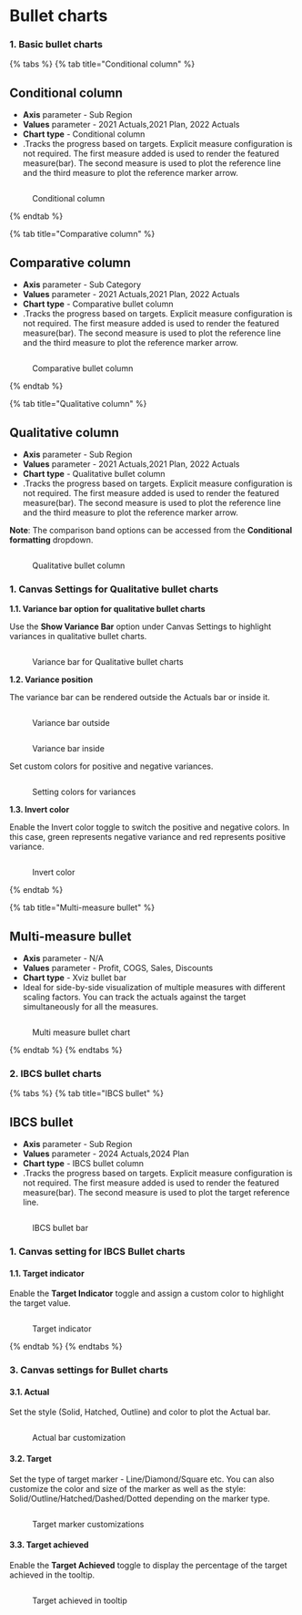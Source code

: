 # Bullet charts

### 1. Basic bullet charts

{% tabs %}
{% tab title="Conditional column" %}
## Conditional column

* **Axis** parameter - Sub Region
* **Values** parameter - 2021 Actuals,2021 Plan, 2022 Actuals
* **Chart type** - Conditional column
* .Tracks the progress based on targets. Explicit measure configuration is not required. The first measure added is used to render the featured measure(bar). The second measure is used to plot the reference line and the third measure to plot the reference marker arrow.

<figure><img src="../.gitbook/assets/image (1050).png" alt=""><figcaption><p>Conditional column</p></figcaption></figure>
{% endtab %}

{% tab title="Comparative column" %}
## Comparative column

* **Axis** parameter - Sub Category
* **Values** parameter - 2021 Actuals,2021 Plan, 2022 Actuals
* **Chart type** - Comparative bullet column
* .Tracks the progress based on targets. Explicit measure configuration is not required. The first measure added is used to render the featured measure(bar). The second measure is used to plot the reference line and the third measure to plot the reference marker arrow.

<figure><img src="../.gitbook/assets/image (1056).png" alt=""><figcaption><p>Comparative bullet column</p></figcaption></figure>
{% endtab %}

{% tab title="Qualitative column" %}
## Qualitative column

* **Axis** parameter - Sub Region
* **Values** parameter - 2021 Actuals,2021 Plan, 2022 Actuals
* **Chart type** - Qualitative bullet column
* .Tracks the progress based on targets. Explicit measure configuration is not required. The first measure added is used to render the featured measure(bar). The second measure is used to plot the reference line and the third measure to plot the reference marker arrow.

**Note**: The comparison band options can be accessed from the **Conditional formatting** dropdown.

<figure><img src="../.gitbook/assets/image (1057).png" alt=""><figcaption><p>Qualitative bullet column</p></figcaption></figure>

### **1. Canvas Settings for Qualitative bullet charts**

**1.1. Variance bar option for qualitative bullet charts**

Use the **Show Variance Bar** option under Canvas Settings to highlight variances in qualitative bullet charts.

<figure><img src="../.gitbook/assets/image (1883).png" alt=""><figcaption><p>Variance bar for Qualitative bullet charts</p></figcaption></figure>

**1.2. Variance position**

The variance bar can be rendered outside the Actuals bar or inside it.

<div><figure><img src="../.gitbook/assets/image (1886).png" alt=""><figcaption><p>Variance bar outside</p></figcaption></figure> <figure><img src="../.gitbook/assets/2025-01-27_10h22_20 (1).png" alt=""><figcaption><p>Variance bar inside</p></figcaption></figure></div>

Set custom colors for positive and negative variances.

<figure><img src="../.gitbook/assets/image (1888).png" alt=""><figcaption><p>Setting colors for variances </p></figcaption></figure>

**1.3. Invert color**

Enable the Invert color toggle to switch the positive and negative colors. In this case, green represents negative variance and red represents positive variance.

<figure><img src="../.gitbook/assets/image (1889).png" alt=""><figcaption><p>Invert color</p></figcaption></figure>
{% endtab %}

{% tab title="Multi-measure bullet" %}
## Multi-measure bullet

* **Axis** parameter - N/A
* **Values** parameter - Profit, COGS, Sales, Discounts
* **Chart type** - Xviz bullet bar
* Ideal for side-by-side visualization of multiple measures with different scaling factors. You can track the actuals against the target simultaneously for all the measures.

<figure><img src="../.gitbook/assets/image (92).png" alt=""><figcaption><p>Multi measure bullet chart</p></figcaption></figure>
{% endtab %}
{% endtabs %}

### 2. IBCS bullet charts

{% tabs %}
{% tab title="IBCS bullet" %}
## IBCS bullet

* **Axis** parameter - Sub Region
* **Values** parameter - 2024 Actuals,2024 Plan
* **Chart type** - IBCS bullet column
* .Tracks the progress based on targets. Explicit measure configuration is not required. The first measure added is used to render the featured measure(bar). The second measure is used to plot the target reference line.

<figure><img src="../.gitbook/assets/image (1589).png" alt=""><figcaption><p>IBCS bullet bar</p></figcaption></figure>

### 1. Canvas setting for IBCS Bullet charts

#### 1.1. Target indicator

Enable the **Target Indicator** toggle and assign a custom color to highlight the target value.

<figure><img src="../.gitbook/assets/image (132).png" alt=""><figcaption><p>Target indicator</p></figcaption></figure>
{% endtab %}
{% endtabs %}

### 3. Canvas settings for Bullet charts

#### 3.1. Actual

Set the style (Solid, Hatched, Outline) and color to plot the Actual bar.

<figure><img src="../.gitbook/assets/image (1881).png" alt=""><figcaption><p>Actual bar customization</p></figcaption></figure>

#### 3.2. Target

Set the type of target marker - Line/Diamond/Square etc. You can also customize the color and size of the marker as well as the style: Solid/Outline/Hatched/Dashed/Dotted depending on the marker type.

<figure><img src="../.gitbook/assets/image (1882).png" alt=""><figcaption><p>Target marker customizations<br></p></figcaption></figure>

#### 3.3. Target achieved

Enable the **Target Achieved** toggle to display the percentage of the target achieved in the tooltip.

<figure><img src="../.gitbook/assets/image (1885).png" alt=""><figcaption><p>Target achieved in tooltip</p></figcaption></figure>
